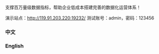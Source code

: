 支撑百万量级数据指标，帮助企业低成本搭建完善的数据化运营体系！

演示站点：http://119.91.203.220:19232/   测试账号：admin，密码：123456


### 中文
### English
